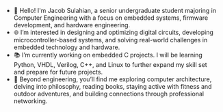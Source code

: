 - 👋 Hello! I'm Jacob Sulahian, a senior undergraduate student majoring in Computer Engineering with a focus on embedded systems, firmware development, and hardware engineering.
- 🌐 I’m interested in designing and optimizing digital circuits, developing microcontroller-based systems, and solving real-world challenges in embedded technology and hardware.
- 📚 I’m currently working on embedded C projects. I will be learning Python, VHDL, Verilog, C++, and Linux to further expand my skill set and prepare for future projects.
- 🌲 Beyond engineering, you’ll find me exploring computer architecture, delving into philosophy, reading books, staying active with fitness and outdoor adventures, and building connections through professional networking.
<!---
JacobSulahian/JacobSulahian is a ✨ special ✨ repository because its `README.md` (this file) appears on your GitHub profile.
You can click the Preview link to take a look at your changes.
--->
